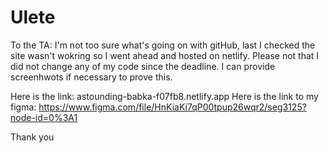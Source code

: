# Ulete
To the TA: I'm not too sure what's going on with gitHub, last I checked the site wasn't wokring so I went ahead and hosted on netlify. Please not that I did not change any of my code since the deadline. I can provide screenhwots if necessary to prove this. 

Here is the link: astounding-babka-f07fb8.netlify.app
Here is the link to my figma: https://www.figma.com/file/HnKiaKi7qP00tpup26wqr2/seg3125?node-id=0%3A1

Thank you
